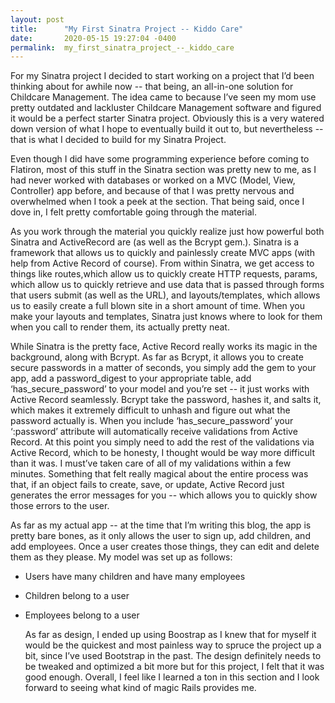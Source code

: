 ```yaml
---
layout: post
title:      "My First Sinatra Project -- Kiddo Care"
date:       2020-05-15 19:27:04 -0400
permalink:  my_first_sinatra_project_--_kiddo_care
---
```



	
For my Sinatra project I decided to start working on a project that I’d been thinking about for awhile now -- that being, an all-in-one solution for Childcare Management. The idea came to because I’ve seen my mom use pretty outdated and lackluster Childcare Management software and figured it would be a perfect starter Sinatra project. Obviously this is a very watered down version of what I hope to eventually build it out to, but nevertheless -- that is what I decided to build for my Sinatra Project.
	
Even though I did have some programming experience before coming to Flatiron, most of this stuff in the Sinatra section was pretty new to me, as I had never worked with databases or worked on a MVC (Model, View, Controller) app before, and because of that I was pretty nervous and overwhelmed when I took a peek at the section. That being said, once I dove in, I felt pretty comfortable going through the material.

As you work through the material you quickly realize just how powerful both Sinatra and ActiveRecord are (as well as the Bcrypt gem.). Sinatra is a framework  that allows us to quickly and painlessly create MVC apps (with help from Active Record of course). From within Sinatra, we get access to things like routes,which allow us to quickly create HTTP requests, params, which allow us to quickly retrieve and use data that is passed through forms that users submit (as well as the URL), and layouts/templates, which allows us to easily create a full blown site in a short amount of time. When you make your layouts and templates, Sinatra just knows where to look for them when you call to render them, its actually pretty neat.
	
While Sinatra is the pretty face, Active Record really works its magic in the background, along with Bcrypt. As far as Bcrypt, it allows you to create secure passwords in a matter of seconds, you simply add the gem to your app, add a password_digest to your appropriate table, add ‘has_secure_password’ to your model and you’re set -- it just works with Active Record seamlessly. Bcrypt take the password, hashes it, and salts it, which makes it extremely difficult to unhash and figure out what the password actually is. When you include ‘has_secure_password’ your ‘:password’ attribute will automatically receive validations from Active Record. At this point you simply need to add the rest of the validations via Active Record, which to be honesty, I thought would be way more difficult than it was. I must’ve taken care of all of my validations within a few minutes. Something that felt really magical about the entire process was that, if an object fails to create, save, or update, Active Record just generates the error messages for you -- which allows you to quickly show those errors to the user.

As far as my actual app -- at the time that I’m writing this blog, the app is pretty bare bones, as it only allows the user to sign up, add children, and add employees. Once a user creates those things, they can edit and delete them as they please. My model was set up as follows:

* Users have many children and have many employees
* Children belong to a user
* Employees belong to a user 

	As far as design, I ended up using Boostrap as I knew that for myself it would be the quickest and most painless way to spruce the project up a bit, since I’ve used Bootstrap in the past. The design definitely needs to be tweaked and optimized a bit more but for this project, I felt that it was good enough.
	Overall, I feel like I learned a ton in this section and I look forward to seeing what kind of magic Rails provides me.

